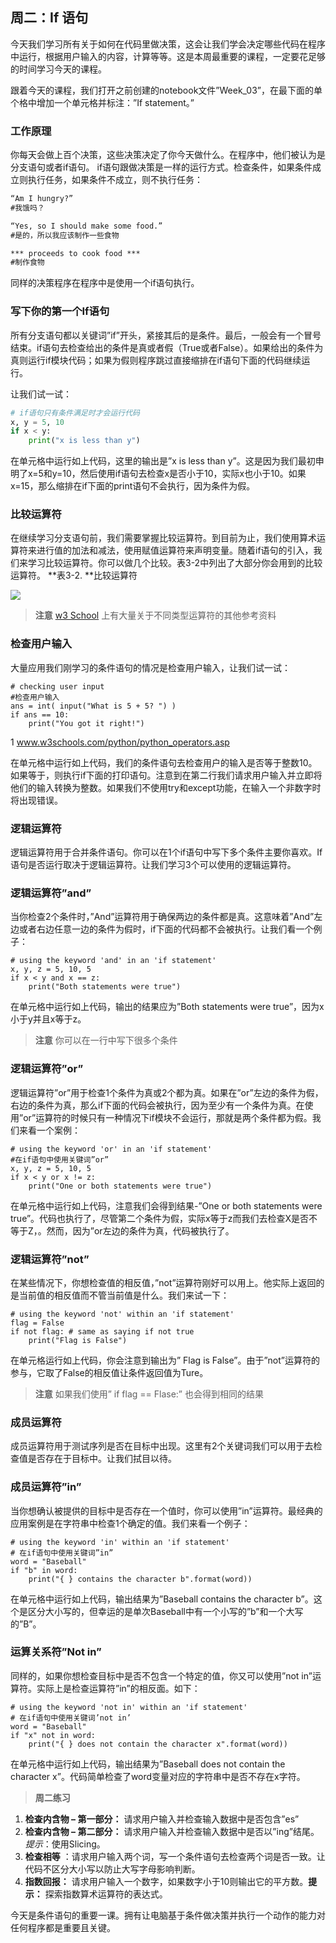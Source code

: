 ## 周二：If 语句
今天我们学习所有关于如何在代码里做决策，这会让我们学会决定哪些代码在程序中运行，根据用户输入的内容，计算等等。这是本周最重要的课程，一定要花足够的时间学习今天的课程。

跟着今天的课程，我们打开之前创建的notebook文件”Week_03”，在最下面的单个格中增加一个单元格并标注：”If statement。”

### 工作原理
你每天会做上百个决策，这些决策决定了你今天做什么。在程序中，他们被认为是分支语句或者if语句。
if语句跟做决策是一样的运行方式。检查条件，如果条件成立则执行任务，如果条件不成立，则不执行任务：
```markdown
“Am I hungry?”  
#我饿吗？

“Yes, so I should make some food.”  
#是的，所以我应该制作一些食物

*** proceeds to cook food ***      
#制作食物
```

同样的决策程序在程序中是使用一个if语句执行。
### 写下你的第一个If语句
所有分支语句都以关键词”if”开头，紧接其后的是条件。最后，一般会有一个冒号结束。if语句去检查给出的条件是真或者假（True或者False）。如果给出的条件为真则运行if模块代码；如果为假则程序跳过直接缩排在if语句下面的代码继续运行。

让我们试一试：
```python
# if语句只有条件满足时才会运行代码
x, y = 5, 10
if x < y:
    print("x is less than y")
```
在单元格中运行如上代码，这里的输出是”x is less than y”。这是因为我们最初申明了x=5和y=10，然后使用if语句去检查x是否小于10，实际x也小于10。如果x=15，那么缩排在if下面的print语句不会执行，因为条件为假。
### 比较运算符
在继续学习分支语句前，我们需要掌握比较运算符。到目前为止，我们使用算术运算符来进行值的加法和减法，使用赋值运算符来声明变量。随着if语句的引入，我们来学习比较运算符。你可以做几个比较。表3-2中列出了大部分你会用到的比较运算符。
**表3-2. **比较运算符

![](https://imgkr2.cn-bj.ufileos.com/47476b3c-7eae-4a73-8d61-7186f7f91989.png?UCloudPublicKey=TOKEN_8d8b72be-579a-4e83-bfd0-5f6ce1546f13&Signature=g9klN%252BPAbl0lrAEnUIjymMgLx5U%253D&Expires=1605262114)

>**注意** 
[w3 School](www.w3schools.com/python/python_operators.asp)
上有大量关于不同类型运算符的其他参考资料
### 检查用户输入
大量应用我们刚学习的条件语句的情况是检查用户输入，让我们试一试：
```
# checking user input
#检查用户输入
ans = int( input("What is 5 + 5? ") )
if ans == 10:
    print("You got it right!")
```
1 www.w3schools.com/python/python_operators.asp

在单元格中运行如上代码，我们的条件语句去检查用户的输入是否等于整数10。如果等于，则执行if下面的打印语句。注意到在第二行我们请求用户输入并立即将他们的输入转换为整数。如果我们不使用try和except功能，在输入一个非数字时将出现错误。
### 逻辑运算符
逻辑运算符用于合并条件语句。你可以在1个if语句中写下多个条件主要你喜欢。If语句是否运行取决于逻辑运算符。让我们学习3个可以使用的逻辑运算符。
### 逻辑运算符”and”
当你检查2个条件时，”And”运算符用于确保两边的条件都是真。这意味着”And”左边或者右边任意一边的条件为假时，if下面的代码都不会被执行。让我们看一个例子：
```
# using the keyword 'and' in an 'if statement'
x, y, z = 5, 10, 5
if x < y and x == z:
    print("Both statements were true")
```
在单元格中运行如上代码，输出的结果应为”Both statements were true”，因为x小于y并且x等于z。
>**注意** 你可以在一行中写下很多个条件
### 逻辑运算符”or”
逻辑运算符”or”用于检查1个条件为真或2个都为真。如果在”or”左边的条件为假，右边的条件为真，那么if下面的代码会被执行，因为至少有一个条件为真。在使用”or”运算符的时候只有一种情况下if模块不会运行，那就是两个条件都为假。我们来看一个案例：
```
# using the keyword 'or' in an 'if statement'
#在if语句中使用关键词”or”
x, y, z = 5, 10, 5
if x < y or x != z:
    print("One or both statements were true")
```
在单元格中运行如上代码，注意我们会得到结果-”One or both statements were true”。代码也执行了，尽管第二个条件为假，实际x等于z而我们去检查X是否不等于Z，。然而，因为”or左边的条件为真，代码被执行了。
### 逻辑运算符”not”
在某些情况下，你想检查值的相反值，”not”运算符刚好可以用上。他实际上返回的是当前值的相反值而不管当前值是什么。我们来试一下：
```
# using the keyword 'not' within an 'if statement'
flag = False
if not flag: # same as saying if not true
    print("Flag is False")
```
在单元格运行如上代码，你会注意到输出为” Flag is False”。由于”not”运算符的参与，它取了False的相反值让条件返回值为Ture。
>**注意** 如果我们使用” if flag == Flase:” 也会得到相同的结果
### 成员运算符
成员运算符用于测试序列是否在目标中出现。这里有2个关键词我们可以用于去检查值是否存在于目标中。让我们拭目以待。
### 成员运算符”in”
当你想确认被提供的目标中是否存在一个值时，你可以使用”in”运算符。最经典的应用案例是在字符串中检查1个确定的值。我们来看一个例子：
```
# using the keyword 'in' within an 'if statement'
# 在if语句中使用关键词”in”
word = "Baseball"
if "b" in word:
    print("{ } contains the character b".format(word))
```
在单元格中运行如上代码，输出结果为”Baseball contains the character b”。这个是区分大小写的，但幸运的是单次Baseball中有一个小写的”b”和一个大写的”B”。
### 运算关系符”Not in”
同样的，如果你想检查目标中是否不包含一个特定的值，你又可以使用”not in”运算符。实际上是检查运算符”in”的相反面。如下：
```
# using the keyword 'not in' within an 'if statement'
# 在if语句中使用关键词’not in’
word = "Baseball"
if "x" not in word:
    print("{ } does not contain the character x".format(word))
```
在单元格中运行如上代码，输出结果为”Baseball does not contain the character x”。代码简单检查了word变量对应的字符串中是否不存在x字符。

>**周二练习**
1. **检查内含物 – 第一部分：** 请求用户输入并检查输入数据中是否包含”es”
2. **检查内含物 – 第二部分：** 请求用户输入并检查输入数据中是否以”ing”结尾。*提示*：使用Slicing。
3. **检查相等** ：请求用户输入两个词，写一个条件语句去检查两个词是否一致。让代码不区分大小写以防止大写字母影响判断。
4. **指数回报：** 请求用户输入一个数字，如果数字小于10则输出它的平方数。**提示：** 探索指数算术运算符的表达式。

今天是条件语句的重要一课。拥有让电脑基于条件做决策并执行一个动作的能力对任何程序都是重要且关键。






